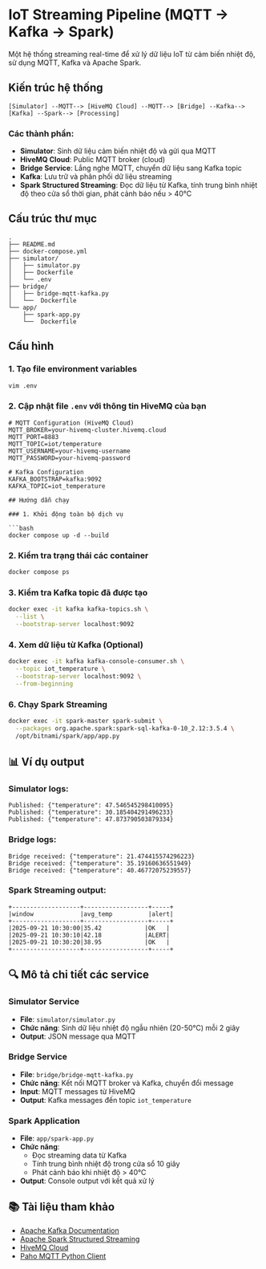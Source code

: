 # IoT Streaming Pipeline (MQTT → Kafka → Spark)

Một hệ thống streaming real-time để xử lý dữ liệu IoT từ cảm biến nhiệt độ, sử dụng MQTT, Kafka và Apache Spark.

## Kiến trúc hệ thống

```
[Simulator] --MQTT--> [HiveMQ Cloud] --MQTT--> [Bridge] --Kafka--> [Kafka] --Spark--> [Processing]
```

### Các thành phần:

- **Simulator**: Sinh dữ liệu cảm biến nhiệt độ và gửi qua MQTT
- **HiveMQ Cloud**: Public MQTT broker (cloud)
- **Bridge Service**: Lắng nghe MQTT, chuyển dữ liệu sang Kafka topic
- **Kafka**: Lưu trữ và phân phối dữ liệu streaming
- **Spark Structured Streaming**: Đọc dữ liệu từ Kafka, tính trung bình nhiệt độ theo cửa sổ thời gian, phát cảnh báo nếu > 40°C

## Cấu trúc thư mục

```
.
├── README.md
├── docker-compose.yml
├── simulator/
│   ├── simulator.py
│   ├── Dockerfile 
│   └── .env
├── bridge/
│   ├── bridge-mqtt-kafka.py
│   └──  Dockerfile
└── app/
    ├── spark-app.py
    └──  Dockerfile
```

## Cấu hình

### 1. Tạo file environment variables

```bash
vim .env
```

### 2. Cập nhật file `.env` với thông tin HiveMQ của bạn

```env
# MQTT Configuration (HiveMQ Cloud)
MQTT_BROKER=your-hivemq-cluster.hivemq.cloud
MQTT_PORT=8883
MQTT_TOPIC=iot/temperature
MQTT_USERNAME=your-hivemq-username
MQTT_PASSWORD=your-hivemq-password

# Kafka Configuration
KAFKA_BOOTSTRAP=kafka:9092
KAFKA_TOPIC=iot_temperature

## Hướng dẫn chạy

### 1️. Khởi động toàn bộ dịch vụ

```bash
docker compose up -d --build
```

### 2️. Kiểm tra trạng thái các container

```bash
docker compose ps
```

### 3️. Kiểm tra Kafka topic đã được tạo

```bash
docker exec -it kafka kafka-topics.sh \
  --list \
  --bootstrap-server localhost:9092
```

### 4️. Xem dữ liệu từ Kafka (Optional)

```bash
docker exec -it kafka kafka-console-consumer.sh \
  --topic iot_temperature \
  --bootstrap-server localhost:9092 \
  --from-beginning
```

### 6. Chạy Spark Streaming 

```bash
docker exec -it spark-master spark-submit \
  --packages org.apache.spark:spark-sql-kafka-0-10_2.12:3.5.4 \
  /opt/bitnami/spark/app/app.py
```

## 📊 Ví dụ output

### Simulator logs:
```
Published: {"temperature": 47.546545298410095}
Published: {"temperature": 30.185404291496233}
Published: {"temperature": 47.873790503879334}
```

### Bridge logs:
```
Bridge received: {"temperature": 21.474415574296223}
Bridge received: {"temperature": 35.19160636551949}
Bridge received: {"temperature": 40.46772075239557}
```

### Spark Streaming output:
```
+-------------------+------------------+-----+
|window             |avg_temp          |alert|
+-------------------+------------------+-----+
|2025-09-21 10:30:00|35.42            |OK   |
|2025-09-21 10:30:10|42.18            |ALERT|
|2025-09-21 10:30:20|38.95            |OK   |
+-------------------+------------------+-----+
```

## 🔍 Mô tả chi tiết các service

### Simulator Service
- **File**: `simulator/simulator.py`
- **Chức năng**: Sinh dữ liệu nhiệt độ ngẫu nhiên (20-50°C) mỗi 2 giây
- **Output**: JSON message qua MQTT

### Bridge Service  
- **File**: `bridge/bridge-mqtt-kafka.py`
- **Chức năng**: Kết nối MQTT broker và Kafka, chuyển đổi message
- **Input**: MQTT messages từ HiveMQ
- **Output**: Kafka messages đến topic `iot_temperature`

### Spark Application
- **File**: `app/spark-app.py`
- **Chức năng**: 
  - Đọc streaming data từ Kafka
  - Tính trung bình nhiệt độ trong cửa sổ 10 giây
  - Phát cảnh báo khi nhiệt độ > 40°C
- **Output**: Console output với kết quả xử lý

## 📚 Tài liệu tham khảo

- [Apache Kafka Documentation](https://kafka.apache.org/documentation/)
- [Apache Spark Structured Streaming](https://spark.apache.org/docs/latest/structured-streaming-programming-guide.html)
- [HiveMQ Cloud](https://www.hivemq.com/cloud/)
- [Paho MQTT Python Client](https://github.com/eclipse/paho.mqtt.python)
